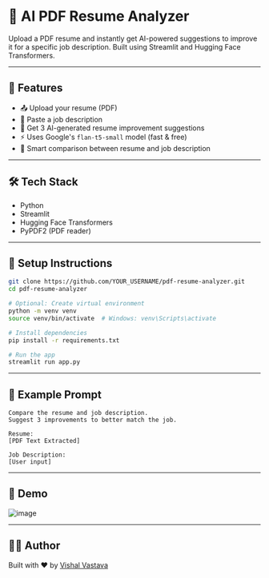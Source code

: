 # 📄 AI PDF Resume Analyzer

Upload a PDF resume and instantly get AI-powered suggestions to improve it for a specific job description. Built using Streamlit and Hugging Face Transformers.

---

## 🚀 Features

- 📤 Upload your resume (PDF)
- 💼 Paste a job description
- 🤖 Get 3 AI-generated resume improvement suggestions
- ⚡ Uses Google's `flan-t5-small` model (fast & free)
- 🧠 Smart comparison between resume and job description

---

## 🛠️ Tech Stack

- Python
- Streamlit
- Hugging Face Transformers
- PyPDF2 (PDF reader)

---

## 🔧 Setup Instructions

```bash
git clone https://github.com/YOUR_USERNAME/pdf-resume-analyzer.git
cd pdf-resume-analyzer

# Optional: Create virtual environment
python -m venv venv
source venv/bin/activate  # Windows: venv\Scripts\activate

# Install dependencies
pip install -r requirements.txt

# Run the app
streamlit run app.py
```

---

## 📌 Example Prompt

```
Compare the resume and job description.
Suggest 3 improvements to better match the job.

Resume:
[PDF Text Extracted]

Job Description:
[User input]
```

---

## 📸 Demo

![image](https://github.com/user-attachments/assets/8101ba27-fc0c-4b5b-8e9d-7f28968301e5)


---


## 👨‍💻 Author

Built with ❤️ by [Vishal Vastava](https://github.com/VishalVastava)
